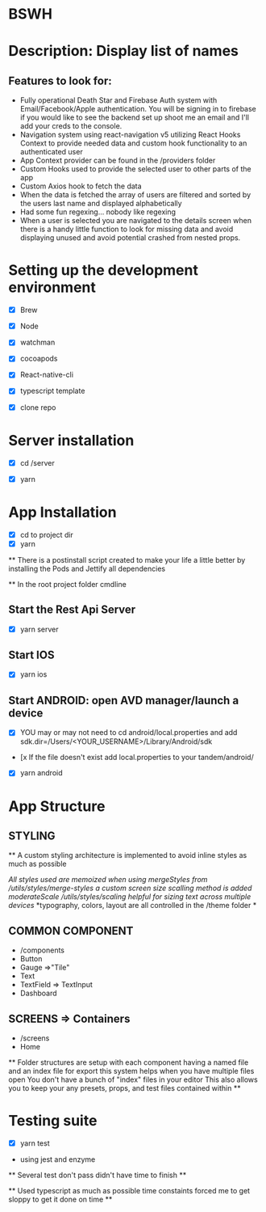 # BSWH

# Description: Display list of names 

## Features to look for:
 * Fully operational Death Star and Firebase Auth system with Email/Facebook/Apple authentication. You will be signing in to firebase if you would like to see the backend set up shoot me an email and I'll add your creds to the console.
 * Navigation system using react-navigation v5 utilizing React Hooks Context to provide needed data and custom hook functionality to an authenticated user
 * App Context provider can be found in the /providers folder
 * Custom Hooks used to provide the selected user to other parts of the app
 * Custom Axios hook to fetch the data 
 * When the data is fetched the array of users are filtered and sorted by the users last name and displayed alphabetically
 * Had some fun regexing... nobody like regexing
 * When a user is selected you are navigated to the details screen when there is a handy little function to look for missing data and avoid displaying unused and avoid potential crashed from nested props.
 

# Setting up the development environment 

- [x] Brew
- [x] Node
- [x] watchman
- [x] cocoapods
- [x] React-native-cli
- [x] typescript template


- [x] clone repo 

# Server installation 
- [x] cd /server
- [x] yarn


# App Installation
- [x] cd to project dir 
- [x] yarn 

** There is a postinstall script created to make your life a little better by installing the Pods and Jettify all dependencies

** In the root project folder cmdline 

## Start the Rest Api Server
- [x] yarn server

## Start IOS 
- [x] yarn ios

## Start ANDROID: open AVD manager/launch a device 

- [x] YOU may or may not need to cd android/local.properties and add sdk.dir=/Users/<YOUR_USERNAME>/Library/Android/sdk
- [x If the file doesn't exist add local.properties to your tandem/android/

- [x] yarn android


# App Structure

## STYLING

** A custom styling architecture is implemented to avoid inline styles as much as possible

*All styles used are memoized when using mergeStyles from /utils/styles/merge-styles*
*a custom screen size scalling method is added moderateScale /utils/styles/scaling helpful for sizing text across multiple devices*
*typography, colors, layout are all controlled in the /theme folder *


## COMMON COMPONENT
* /components
* Button
* Gauge =>"Tile"
* Text
* TextField => TextInput
* Dashboard

## SCREENS => Containers
* /screens
* Home 

** Folder structures are setup with each component having a named file and an index file for export this system helps when you have multiple files open
You don't have a bunch of "index" files in your editor
This also allows you to keep your any presets, props, and test files contained within **


# Testing suite
- [x] yarn test
* using jest and enzyme

** Several test don't pass didn't have time to finish **

** Used typescript as much as possible time constaints forced me to get sloppy to get it done on time **





